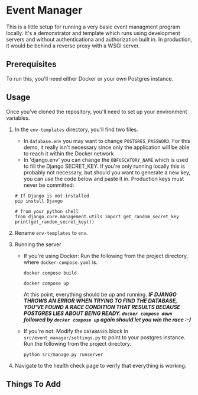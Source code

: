 # Event Manager
This is a little setup for running a very basic event managment program locally. It's a demonstrator and template which runs using development servers and without authenticationa and authorization built in. In production, it would be behind a reverse proxy with a WSGI server.
## Prerequisites
To run this, you'll need either Docker or your own Postgres instance.
## Usage
Once you've cloned the repository, you'll need to set up your environment variables.
1. In the `env-templates` directory, you'll find two files.
   - In `database.env` you may want to change `POSTGRES_PASSWORD`. For this demo, it really isn't necessary since only the application will be able to reach it within the Docker network
   - In 'django.env' you can change the `OBFUSCATORY_NAME` which is used to fill the Django SECRET_KEY. If you're only running locally this is probably not necessary, but should you want to generate a new key, you can use the code below and paste it in. Production keys must never be committed:
   ```
   # If Django is not installed
   pip install Django

   # from your python shell
   from django.core.management.utils import get_random_secret_key
   print(get_random_secret_key())
   ```
2. Rename `env-templates` to `env`.

3. Running the server
    - If you're using Docker:
        Run the following from the project directory, where `docker-compose.yaml` is.
        ```
        docker compose build
        
        docker compose up
        ```
        At this point, everything should be up and running.
        ***IF DJANGO THROWS AN ERROR WHEN TRYING TO FIND THE DATABASE, YOU'VE FOUND A RACE CONDITION THAT RESULTS BECAUSE POSTGRES LIES ABOUT BEING READY. `docker compose down` followed by `docker compose up` again should let you win the race :-)***

    - If you're not:
        Modify the `DATABASES` block in `src/event_manager/settings.py` to point to your postgres instance. Run the following from the project directory.
        ```
        python src/manage.py runserver
        ```
3. Navigate to the health check page to verify that everything is working.

## Things To Add
